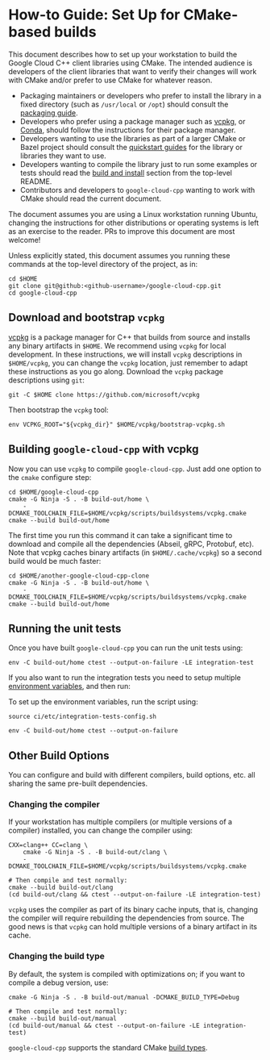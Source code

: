# How-to Guide: Set Up for CMake-based builds

This document describes how to set up your workstation to build the Google Cloud
C++ client libraries using CMake. The intended audience is developers of the
client libraries that want to verify their changes will work with CMake and/or
prefer to use CMake for whatever reason.

- Packaging maintainers or developers who prefer to install the library in a
  fixed directory (such as `/usr/local` or `/opt`) should consult the
  [packaging guide](/doc/packaging.md).
- Developers who prefer using a package manager such as
  [vcpkg](https://vcpkg.io), or [Conda](https://conda.io), should follow the
  instructions for their package manager.
- Developers wanting to use the libraries as part of a larger CMake or Bazel
  project should consult the [quickstart guides](/README.md#quickstart) for the
  library or libraries they want to use.
- Developers wanting to compile the library just to run some examples or tests
  should read the [build and install](/README.md#building-and-installing)
  section from the top-level README.
- Contributors and developers to `google-cloud-cpp` wanting to work with CMake
  should read the current document.

The document assumes you are using a Linux workstation running Ubuntu, changing
the instructions for other distributions or operating systems is left as an
exercise to the reader. PRs to improve this document are most welcome!

Unless explicitly stated, this document assumes you running these commands at
the top-level directory of the project, as in:

```shell
cd $HOME
git clone git@github:<github-username>/google-cloud-cpp.git
cd google-cloud-cpp
```

## Download and bootstrap `vcpkg`

[vcpkg](https://vcpkg.io) is a package manager for C++ that builds from source
and installs any binary artifacts in `$HOME`. We recommend using `vcpkg` for
local development. In these instructions, we will install `vcpkg` descriptions
in `$HOME/vcpkg`, you can change the `vcpkg` location, just remember to adapt
these instructions as you go along. Download the `vcpkg` package descriptions
using `git`:

```shell
git -C $HOME clone https://github.com/microsoft/vcpkg
```

Then bootstrap the `vcpkg` tool:

```shell
env VCPKG_ROOT="${vcpkg_dir}" $HOME/vcpkg/bootstrap-vcpkg.sh
```

## Building `google-cloud-cpp` with vcpkg

Now you can use `vcpkg` to compile `google-cloud-cpp`. Just add one option to
the `cmake` configure step:

```shell
cd $HOME/google-cloud-cpp
cmake -G Ninja -S . -B build-out/home \
    -DCMAKE_TOOLCHAIN_FILE=$HOME/vcpkg/scripts/buildsystems/vcpkg.cmake
cmake --build build-out/home
```

The first time you run this command it can take a significant time to download
and compile all the dependencies (Abseil, gRPC, Protobuf, etc). Note that vcpkg
caches binary artifacts (in `$HOME/.cache/vcpkg`) so a second build would be
much faster:

```shell
cd $HOME/another-google-cloud-cpp-clone
cmake -G Ninja -S . -B build-out/home \
    -DCMAKE_TOOLCHAIN_FILE=$HOME/vcpkg/scripts/buildsystems/vcpkg.cmake
cmake --build build-out/home
```

## Running the unit tests

Once you have built `google-cloud-cpp` you can run the unit tests using:

```shell
env -C build-out/home ctest --output-on-failure -LE integration-test
```

If you also want to run the integration tests you need to setup multiple
[environment variables](/ci/etc/integration-tests-config.sh), and then run:

To set up the environment variables, run the script using:

```shell
source ci/etc/integration-tests-config.sh
```

```shell
env -C build-out/home ctest --output-on-failure
```

## Other Build Options

You can configure and build with different compilers, build options, etc. all
sharing the same pre-built dependencies.

### Changing the compiler

If your workstation has multiple compilers (or multiple versions of a compiler)
installed, you can change the compiler using:

```shell
CXX=clang++ CC=clang \
    cmake -G Ninja -S . -B build-out/clang \
    -DCMAKE_TOOLCHAIN_FILE=$HOME/vcpkg/scripts/buildsystems/vcpkg.cmake

# Then compile and test normally:
cmake --build build-out/clang
(cd build-out/clang && ctest --output-on-failure -LE integration-test)
```

`vcpkg` uses the compiler as part of its binary cache inputs, that is, changing
the compiler will require rebuilding the dependencies from source. The good news
is that `vcpkg` can hold multiple versions of a binary artifact in its cache.

### Changing the build type

By default, the system is compiled with optimizations on; if you want to compile
a debug version, use:

```shell
cmake -G Ninja -S . -B build-out/manual -DCMAKE_BUILD_TYPE=Debug

# Then compile and test normally:
cmake --build build-out/manual
(cd build-out/manual && ctest --output-on-failure -LE integration-test)
```

`google-cloud-cpp` supports the standard CMake
[build types](https://cmake.org/cmake/help/latest/variable/CMAKE_BUILD_TYPE.html).
